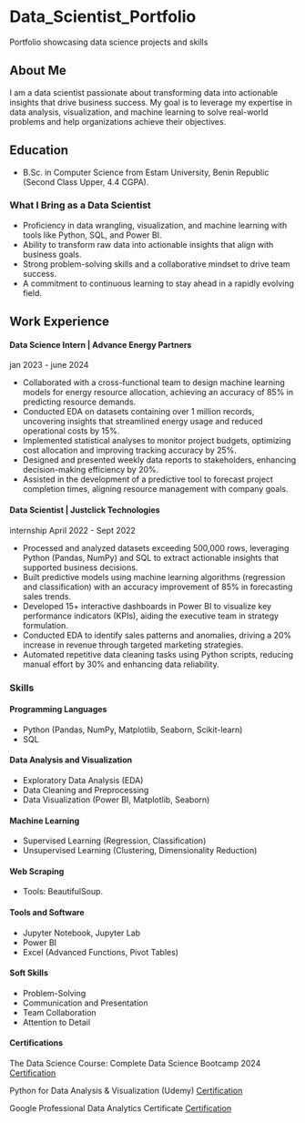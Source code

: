 # Data_Scientist_Portfolio
Portfolio showcasing data science projects and skills


## About Me

I am a data scientist passionate about transforming data into actionable insights that drive business success. My goal is to leverage my expertise in data analysis, visualization, and machine learning to solve real-world problems and help organizations achieve their objectives.

## Education

- B.Sc. in Computer Science from Estam University, Benin Republic (Second Class Upper, 4.4 CGPA).


### What I Bring as a Data Scientist

- Proficiency in data wrangling, visualization, and machine learning with tools like Python, SQL, and Power BI.
- Ability to transform raw data into actionable insights that align with business goals.
- Strong problem-solving skills and a collaborative mindset to drive team success.
- A commitment to continuous learning to stay ahead in a rapidly evolving field.


## Work Experience

#### Data Science Intern | Advance Energy Partners

jan 2023 - june 2024
- Collaborated with a cross-functional team to design machine learning models for energy resource allocation, achieving an accuracy of 85% in predicting resource demands.
- Conducted EDA on datasets containing over 1 million records, uncovering insights that streamlined energy usage and reduced operational costs by 15%.
- Implemented statistical analyses to monitor project budgets, optimizing cost allocation and improving tracking accuracy by 25%.
- Designed and presented weekly data reports to stakeholders, enhancing decision-making efficiency by 20%.
- Assisted in the development of a predictive tool to forecast project completion times, aligning resource management with company goals.


#### Data Scientist | Justclick Technologies
internship
April 2022 - Sept 2022
- Processed and analyzed datasets exceeding 500,000 rows, leveraging Python (Pandas, NumPy) and SQL to extract actionable insights that supported business decisions.
- Built predictive models using machine learning algorithms (regression and classification) with an accuracy improvement of 85% in forecasting sales trends.
- Developed 15+ interactive dashboards in Power BI to visualize key performance indicators (KPIs), aiding the executive team in strategy formulation.
- Conducted EDA to identify sales patterns and anomalies, driving a 20% increase in revenue through targeted marketing strategies.
- Automated repetitive data cleaning tasks using Python scripts, reducing manual effort by 30% and enhancing data reliability.

 ### Skills

#### Programming Languages
- Python (Pandas, NumPy, Matplotlib, Seaborn, Scikit-learn)
- SQL

#### Data Analysis and Visualization
- Exploratory Data Analysis (EDA)
- Data Cleaning and Preprocessing
- Data Visualization (Power BI, Matplotlib, Seaborn)

#### Machine Learning
- Supervised Learning (Regression, Classification)
- Unsupervised Learning (Clustering, Dimensionality Reduction)

#### Web Scraping
- Tools: BeautifulSoup.

#### Tools and Software
- Jupyter Notebook, Jupyter Lab
- Power BI
- Excel (Advanced Functions, Pivot Tables)

#### Soft Skills
- Problem-Solving
- Communication and Presentation
- Team Collaboration
- Attention to Detail

#### Certifications

The Data Science Course: Complete Data Science Bootcamp 2024 [Certification](http://ude.my/UC-e9689620-7e44-4880-89dd-10ebf76b9172)

Python for Data Analysis & Visualization (Udemy) [Certification](http://ude.my/UC-48b83915-5a00-46b1-b1e9-5d5b4fc4ca23)

Google Professional Data Analytics Certificate [Certification](https://coursera.org/verify/70K99CWGOU1C)



